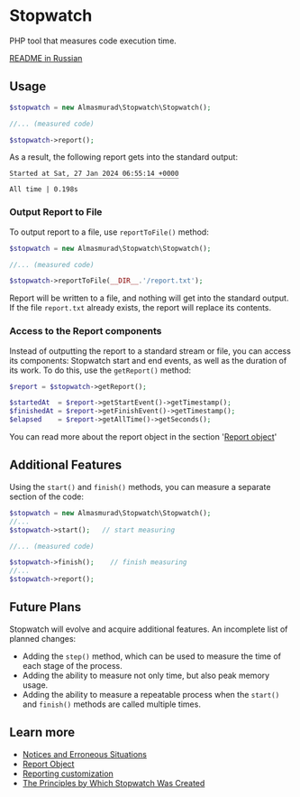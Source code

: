 Stopwatch
========================

PHP tool that measures code execution time.

[README in Russian](docs/ru/README.md)


Usage
------------------------------------------------------

```php
$stopwatch = new Almasmurad\Stopwatch\Stopwatch();

//... (measured code)

$stopwatch->report();
```

As a result, the following report gets into the standard output:

```
Started at Sat, 27 Jan 2024 06:55:14 +0000
‾‾‾‾‾‾‾‾‾‾‾‾‾‾‾‾‾‾‾‾‾‾‾‾‾‾‾‾‾‾‾‾‾‾‾‾‾‾‾‾‾‾
All time | 0.198s
```

### Output Report to File

To output report to a file, use `reportToFile()` method:

```php
$stopwatch = new Almasmurad\Stopwatch\Stopwatch();

//... (measured code)

$stopwatch->reportToFile(__DIR__.'/report.txt');
```
Report will be written to a file, and nothing will get into the standard output. If the file `report.txt` already exists, the report will replace its contents.


### Access to the Report components

Instead of outputting the report to a standard stream or file, you can access its components: Stopwatch start and end events, as well as the duration of its work. To do this, use the `getReport()` method:

```php
$report = $stopwatch->getReport();

$startedAt  = $report->getStartEvent()->getTimestamp();
$finishedAt = $report->getFinishEvent()->getTimestamp();
$elapsed    = $report->getAllTime()->getSeconds();
```

You can read more about the report object in the section '[Report object](Report/ReportObject.md)'


Additional Features
------------------------------------------------------

Using the `start()` and `finish()` methods, you can measure a separate section of the code:

```php
$stopwatch = new Almasmurad\Stopwatch\Stopwatch();
//... 
$stopwatch->start();   // start measuring

//... (measured code)

$stopwatch->finish();    // finish measuring
//... 
$stopwatch->report();
```


Future Plans
------------------------------------------------------

Stopwatch will evolve and acquire additional features. An incomplete list of planned changes:
- Adding the `step()` method, which can be used to measure the time of each stage of the process.
- Adding the ability to measure not only time, but also peak memory usage.
- Adding the ability to measure a repeatable process when the `start()` and `finish()` methods are called multiple times.


Learn more
------------------------------------------------------

- [Notices and Erroneous Situations](docs/en/Notices.md)
- [Report Object](Report/ReportObject.md)
- [Reporting customization](Report/ReportingCustomization.md)
- [The Principles by Which Stopwatch Was Created](docs/en/Principles.md)